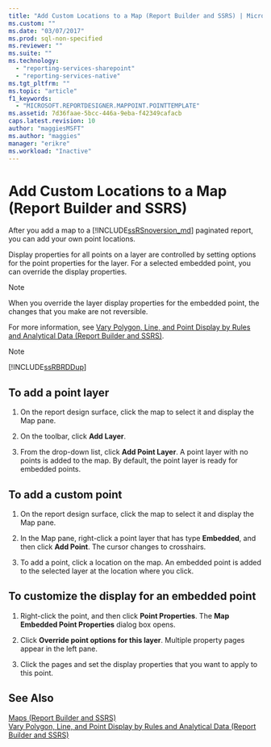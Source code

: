 ```yaml
---
title: "Add Custom Locations to a Map (Report Builder and SSRS) | Microsoft Docs"
ms.custom: ""
ms.date: "03/07/2017"
ms.prod: sql-non-specified
ms.reviewer: ""
ms.suite: ""
ms.technology: 
  - "reporting-services-sharepoint"
  - "reporting-services-native"
ms.tgt_pltfrm: ""
ms.topic: "article"
f1_keywords: 
  - "MICROSOFT.REPORTDESIGNER.MAPPOINT.POINTTEMPLATE"
ms.assetid: 7d36faae-5bcc-446a-9eba-f42349cafacb
caps.latest.revision: 10
author: "maggiesMSFT"
ms.author: "maggies"
manager: "erikre"
ms.workload: "Inactive"
---
```

# Add Custom Locations to a Map (Report Builder and SSRS)
  After you add a map to a [!INCLUDE[ssRSnoversion_md](../../includes/ssrsnoversion-md.md)] paginated report, you can add your own point locations.  
  
 Display properties for all points on a layer are controlled by setting options for the point properties for the layer. For a selected embedded point, you can override the display properties.  
  
> [!NOTE]  
>  When you override the layer display properties for the embedded point, the changes that you make are not reversible.  
  
 For more information, see [Vary Polygon, Line, and Point Display by Rules and Analytical Data &#40;Report Builder and SSRS&#41;](../../reporting-services/report-design/vary-polygon-line-and-point-display-by-rules-and-analytical-data.md).  
  
> [!NOTE]  
>  [!INCLUDE[ssRBRDDup](../../includes/ssrbrddup-md.md)]  
  
## To add a point layer  
  
1.  On the report design surface, click the map to select it and display the Map pane.  
  
2.  On the toolbar, click **Add Layer**.  
  
3.  From the drop-down list, click **Add Point Layer**. A point layer with no points is added to the map. By default, the point layer is ready for embedded points.  
  
## To add a custom point  
  
1.  On the report design surface, click the map to select it and display the Map pane.  
  
2.  In the Map pane, right-click a point layer that has type **Embedded**, and then click **Add Point**. The cursor changes to crosshairs.  
  
3.  To add a point, click a location on the map. An embedded point is added to the selected layer at the location where you click.  
  
## To customize the display for an embedded point  
  
1.  Right-click the point, and then click **Point Properties**. The **Map Embedded Point Properties** dialog box opens.  
  
2.  Click **Override point options for this layer**. Multiple property pages appear in the left pane.  
  
3.  Click the pages and set the display properties that you want to apply to this point.  
  
## See Also  
 [Maps &#40;Report Builder and SSRS&#41;](../../reporting-services/report-design/maps-report-builder-and-ssrs.md)   
 [Vary Polygon, Line, and Point Display by Rules and Analytical Data &#40;Report Builder and SSRS&#41;](../../reporting-services/report-design/vary-polygon-line-and-point-display-by-rules-and-analytical-data.md)  
  
  
